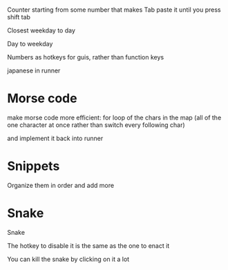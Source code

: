 ﻿# 

Counter starting from some number that makes Tab paste it until you press shift tab

Closest weekday to day

Day to weekday

Numbers as hotkeys for guis, rather than function keys

japanese in runner

# Morse code

make morse code more efficient: for loop of the chars in the map (all of the one character at once rather than switch every following char) 

and implement it back into runner

# Snippets 

Organize them in order and add more 

# Snake

Snake

The hotkey to disable it is the same as the one to enact it

You can kill the snake by clicking on it a lot